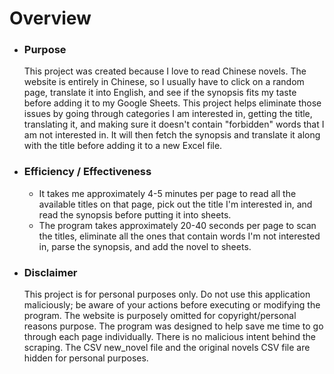# Overview

- ### Purpose
    This project was created because I love to read Chinese novels. The website is entirely in Chinese, so I usually have to click on a random page, translate it into English, and see if the synopsis fits my taste before adding it to my Google Sheets. This project helps eliminate those issues by going through categories I am interested in, getting the title, translating it, and making sure it doesn't contain "forbidden" words that I am not interested in. It will then fetch the synopsis and translate it along with the title before adding it to a new Excel file.
  
- ### Efficiency / Effectiveness
  - It takes me approximately 4-5 minutes per page to read all the available titles on that page, pick out the title I'm interested in, and read the synopsis before putting it into sheets.
  - The program takes approximately 20-40 seconds per page to scan the titles, eliminate all the ones that contain words I'm not interested in, parse the synopsis, and add the novel to sheets.
  
- ### Disclaimer
    This project is for personal purposes only. Do not use this application maliciously; be aware of your actions before executing or modifying the program. The website is purposely omitted for copyright/personal reasons purpose. The program was designed to help save me time to go through each page individually. There is no malicious intent behind the scraping. The CSV new_novel file and the original novels CSV file are hidden for personal purposes. 
